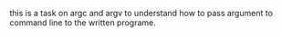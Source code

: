 this is a task on argc and argv to understand how to pass argument to command line to the written programe.